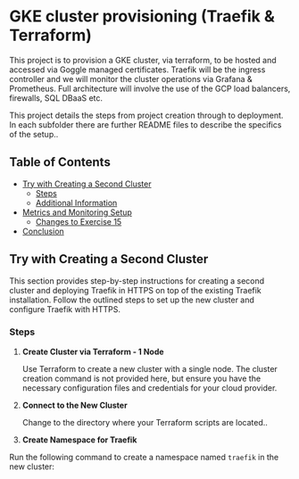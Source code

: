 # GKE cluster provisioning (Traefik & Terraform)

This project is to provision a GKE cluster, via terraform, to be hosted and accessed via Goggle managed certificates.
Traefik will be the ingress controller and we will monitor the cluster operations via Grafana & Prometheus.
Full architecture will involve the use of the GCP load balancers, firewalls, SQL DBaaS etc. 

This project details the steps from project creation through to deployment. In each subfolder there are further README files to describe the specifics of the setup..

## Table of Contents

- [Try with Creating a Second Cluster](#try-with-creating-a-second-cluster)
  - [Steps](#steps)
  - [Additional Information](#additional-information)
- [Metrics and Monitoring Setup](#metrics-and-monitoring-setup)
  - [Changes to Exercise 15](#changes-to-exercise-15)
- [Conclusion](#conclusion)

## Try with Creating a Second Cluster

This section provides step-by-step instructions for creating a second cluster and deploying Traefik in HTTPS on top of the existing Traefik installation. Follow the outlined steps to set up the new cluster and configure Traefik with HTTPS.

### Steps

1. **Create Cluster via Terraform - 1 Node**

   Use Terraform to create a new cluster with a single node. The cluster creation command is not provided here, but ensure you have the necessary configuration files and credentials for your cloud provider.

2. **Connect to the New Cluster**

   Change to the directory where your Terraform scripts are located..


3. **Create Namespace for Traefik**

Run the following command to create a namespace named `traefik` in the new cluster:

